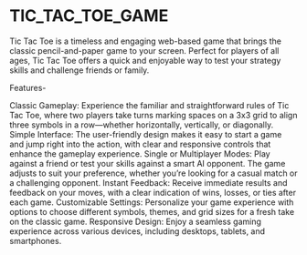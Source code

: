 # TIC_TAC_TOE_GAME

Tic Tac Toe is a timeless and engaging web-based game that brings the classic pencil-and-paper game to your screen. Perfect for players of all ages, Tic Tac Toe offers a quick and enjoyable way to test your strategy skills and challenge friends or family.

Features-

Classic Gameplay: Experience the familiar and straightforward rules of Tic Tac Toe, where two players take turns 
	 marking spaces on a 3x3 grid to align three symbols in a row—whether horizontally, vertically, 
	 or diagonally.
Simple Interface: The user-friendly design makes it easy to start a game and jump right into the action, with clear
		   and responsive controls that enhance the gameplay experience.
Single or Multiplayer Modes: Play against a friend or test your skills against a smart AI opponent. The game 
	  adjusts to suit your preference, whether you’re looking for a casual match or a challenging opponent.
Instant Feedback: Receive immediate results and feedback on your moves, with a clear indication of wins, losses,
	  or ties after each game.
Customizable Settings: Personalize your game experience with options to choose different symbols, themes, and 
	  grid sizes for a fresh take on the classic game.
Responsive Design: Enjoy a seamless gaming experience across various devices, including desktops, tablets, and
	   smartphones. 

